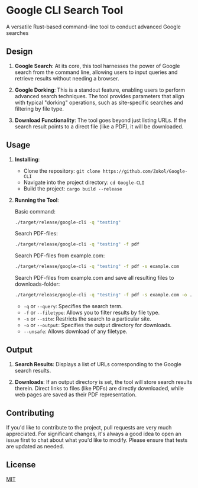 # Google CLI Search Tool

A versatile Rust-based command-line tool to conduct advanced Google searches

## Design

1. **Google Search**: At its core, this tool harnesses the power of Google search from the command line, allowing users to input queries and retrieve results without needing a browser.

2. **Google Dorking**: This is a standout feature, enabling users to perform advanced search techniques. The tool provides parameters that align with typical "dorking" operations, such as site-specific searches and filtering by file type.

3. **Download Functionality**: The tool goes beyond just listing URLs. If the search result points to a direct file (like a PDF), it will be downloaded.

## Usage

1. **Installing**:

   - Clone the repository: `git clone https://github.com/Zokol/Google-CLI`
   - Navigate into the project directory: `cd Google-CLI`
   - Build the project: `cargo build --release`

2. **Running the Tool**:

   Basic command:

   ```bash
   ./target/release/google-cli -q "testing"
   ```

   Search PDF-files:

   ```bash
   ./target/release/google-cli -q "testing" -f pdf
   ```

   Search PDF-files from example.com:

   ```bash
   ./target/release/google-cli -q "testing" -f pdf -s example.com
   ```

   Search PDF-files from example.com and save all resulting files to downloads-folder:

   ```bash
   ./target/release/google-cli -q "testing" -f pdf -s example.com -o ./downloads/
   ```

   - `-q` or `--query`: Specifies the search term.
   - `-f` or `--filetype`: Allows you to filter results by file type.
   - `-s` or `--site`: Restricts the search to a particular site.
   - `-o` or `--output`: Specifies the output directory for downloads.
   - `--unsafe`: Allows download of any filetype.

## Output

1. **Search Results**: Displays a list of URLs corresponding to the Google search results.

2. **Downloads**: If an output directory is set, the tool will store search results therein. Direct links to files (like PDFs) are directly downloaded, while web pages are saved as their PDF representation.

## Contributing

If you'd like to contribute to the project, pull requests are very much appreciated. For significant changes, it's always a good idea to open an issue first to chat about what you'd like to modify. Please ensure that tests are updated as needed.

## License

[MIT](https://choosealicense.com/licenses/mit/)


